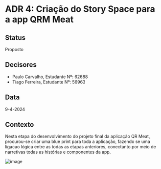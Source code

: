 # ADR 4: Criação do Story Space para a app QRM Meat

## Status
Proposto

## Decisores
- Paulo Carvalho, Estudante Nº: 62688
- Tiago Ferreira, Estudante Nº: 56963

## Data
9-4-2024

## Contexto
Nesta etapa do desenvolvimento do projeto final da aplicação QR Meat, procurou-se criar uma blue print para toda a aplicação, fazendo se uma ligacao lógica entre as todas as etapas anteriores, conectanto por meio de narretivas todas as histórias e componentes da app.



![image](https://github.com/PauloRTC/Grup-47-QRmeat/assets/82768310/2d05d472-955b-48d2-b277-518ea2af76d2)
